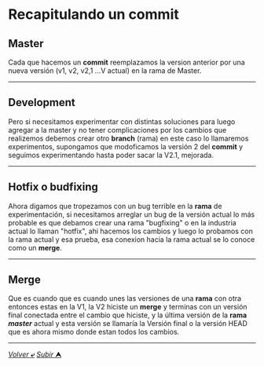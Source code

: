 # Recapitulando un commit

## Master

Cada que hacemos un **commit** reemplazamos la version anterior por una nueva versión (v1, v2, v2,1 ...V actual) en la rama de Master.

---
## Development
Pero si necesitamos experimentar con distintas soluciones para luego agregar a la master y no tener complicaciones por los cambios que realizemos debemos crear otro **branch** (rama) en este caso lo llamaremos experimentos, supongamos que modoficamos la versión 2 del **commit** y seguimos experimentando hasta poder sacar la V2.1, mejorada.

---
## Hotfix o budfixing
Ahora digamos que tropezamos con un bug terrible en la **rama** de experimentación, si necesitamos arreglar un bug de la versión actual lo más probable es que debamos crear una rama "bugfixing" o en la industria actual lo llaman "hotfix", ahi hacemos los cambios y luego lo probamos con la rama actual y esa prueba, esa conexion hacia la rama actual se lo conoce como un **merge**.

---
## Merge
Que es cuando que es cuando unes las versiones de una **rama** con otra entonces estas en la V1, la V2 hiciste un **merge** y terminas con un versión final conectada entre el cambio que hiciste, y la última versión de la **rama** ***master*** actual y esta versión se llamaría la Versión final o la versión HEAD que es ahora mismo donde estan todos los cambios.

---
[*Volver* **&ldca;**](README.md "Ir a Readme") [*Subir* **&#11165;**](# "Ir al título")
